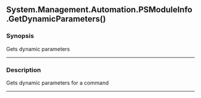 System.Management.Automation.PSModuleInfo.GetDynamicParameters()
----------------------------------------------------------------




### Synopsis
Gets dynamic parameters



---


### Description

Gets dynamic parameters for a command



---
